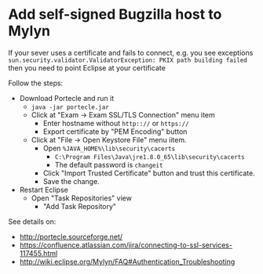 # Add self-signed Bugzilla host to Mylyn

If your sever uses a certificate and fails to connect, e.g. you see exceptions `sun.security.validator.ValidatorException: PKIX path building failed` then you need to point Eclipse at your certificate

Follow the steps:

* Download Portecle and run it
  * `java -jar portecle.jar`
  * Click at "Exam -> Exam SSL/TLS Connection" menu item
    * Enter hostname without `http:://` or `https://`
    * Export certificate by "PEM Encoding" button
  * Click at "File -> Open Keystore File" menu iitem.
    * Open `%JAVA_HOME%\lib\security\cacerts`
      * `C:\Program Files\Java\jre1.8.0_65\lib\security\cacerts`
      * The default password is `changeit`
    * Click "Import Trusted Certificate" button and trust this certificate.
    * Save the change.
* Restart Eclipse
  * Open "Task Repositories" view
    * "Add Task Repository"

See details on:

* <http://portecle.sourceforge.net/>
* <https://confluence.atlassian.com/jira/connecting-to-ssl-services-117455.html>
* <http://wiki.eclipse.org/Mylyn/FAQ#Authentication_Troubleshooting>